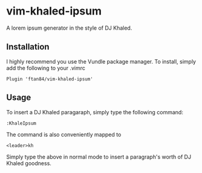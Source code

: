 # vim-khaled-ipsum
A lorem ipsum generator in the style of DJ Khaled.

## Installation
I highly recommend you use the Vundle package manager. To install, simply add 
the following to your .vimrc
```
Plugin 'ftan84/vim-khaled-ipsum'
```

## Usage
To insert a DJ Khaled paragaraph, simply type the following command:
```
:KhaleIpsum
```
The command is also conveniently mapped to
```
<leader>kh
```
Simply type the above in normal mode to insert a paragraph's worth of DJ Khaled 
goodness.
